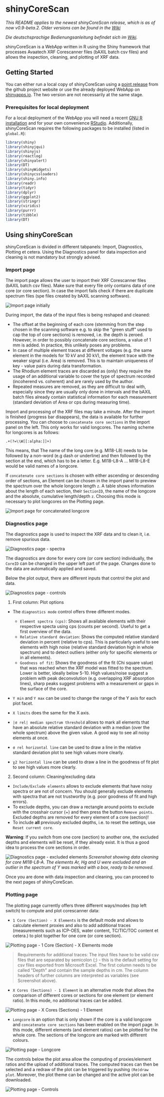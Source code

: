 # shinyCoreScan

*This README applies to the newest shinyCoreScan release, which is as of now v0.9-beta.2. Older versions can be found in the [Wiki](https://github.com/blaidd4drwg/shinyCoreScan/wiki)*

*Die deutschsprachige Bedienungsanleitung befindet sich im [Wiki](https://github.com/blaidd4drwg/shinyCoreScan/wiki).*

shinyCoreScan is a WebApp written in R using the Shiny framework that processes Avaatech XRF Corescanner files (bAXIL batch csv files) and allows the inspection, cleaning, and plotting of XRF data.

## Getting Started

You can either run a local copy of shinyCoreScan using a [point release](https://github.com/blaidd4drwg/shinyCoreScan/releases) from the github project website or use the already deployed WebApp on [shinyapps.io](https://surfsedi.shinyapps.io/shinycorescan/). The two version are not necessarily at the same stage.

### Prerequisites for local deployment

For a local deployment of the WebApp you will need a recent [GNU R installation](https://www.r-project.org/) and for your own convenience [RStudio](https://rstudio.com/). Additionally, shinyCoreScan requires the following packages to be installed (listed in `global.R`):

```r
library(shiny)
library(shinyjqui)
library(shinyjs)
library(reactlog)
library(shinyalert)
library(DT)
library(shinyWidgets)
library(shinycssloaders)
library(shiny.info)
library(readr)
library(tidyr)
library(dplyr)
library(ggplot2)
library(stringr)
library(viridis)
library(purrr)
library(tibble)
library(DT)
```

## Using shinyCoreScan

shinyCoreScan is divided in different tabpanels: Import, Diagnostics, Plotting et cetera. Using the Diagnostics panel for data inspection and cleaning is not mandatory but strongly advised.

### Import page

The import page allows the user to import their XRF Corescanner files (bAXIL batch csv files). Make sure that every file only contains data of one core (or core section). In case the import fails check if there are duplicate spectrum files (spe files created by bAXIL scanning software).

![Import page initially](README_files/shinyCoreScan_import_init.png)

During import, the data of the input files is being reshaped and cleaned:

* The offset at the beginning of each core (stemming from the step chosen in the scanning software e.g. to skip the "green stuff" used to cap the top of core sections) is removed, i.e. the depth is zeroed. However, in order to possibly concatenate core sections, a value of 1 mm is added. In practice, this unlikely poses any problems.
* In case of multiple element traces at different voltages (e.g. the same element in the models for 10 kV and 30 kV), the element trace with the weaker signal (i.e. Area) is removed. This is to maintain uniqueness of key - value pairs during data transformation.
* The Rhodium element traces are discarded as (only) they require the usage of an additional variable to cover the type of spectrum recorded (incoherend vs. coherent) and are rarely used by the author.
* Repeated measures are removed, as they are difficult to deal with, especially since they are usually only done in intervals and the bAXIL batch files already contain statistical information for each measurement (standard deviation of Area or cps during measuring time).

Import and processing of the XRF files may take a minute. After the import is finished (progress bar disappears), the data is available for further processing. You can choose to `concatenate core sections` in the import panel on the left. This only works for valid longcores. The naming scheme for longcores is as follows:

```
.+(?=\\W[[:alpha:]]+)
```

This means, that The name of the long core (e.g. MI18-L8) needs to be followed by a non-word (e.g dash or underline) and then followed by the section at the end, which has to be a letter. E.g. MI18-L8-A ... MI18-L8-E would be valid names of a longcore.

If `concatenate core sections` is chosen with either ascending or descending order of sections, an Element can be chosen in the import panel to preview the spectrum over the whole longcore length `z`. A table shows information about the length of each section, their `SectionID`, the name of the longcore and the absolute, cumulative length/depth `z`. Choosing this mode is necessary to plot longcores on the Plotting page.

![Import page for concatenated longcore](README_files/shinyCoreScan_import_longcore.png)

### Diagnostics page

The diagnostics page is used to inspect the XRF data and to clean it, i.e. remove spurious data.

![Diagnostics page - spectra](README_files/shinyCoreScan_diagnostics_spectra.png)

The diagnostics are done for every core (or core section) individually, the `CoreID` can be changed in the upper left part of the page. Changes done to the data are automatically applied and saved.

Below the plot output, there are different inputs that control the plot and data.

![Diagnostics page - controls](README_files/shinyCoreScan_diagnostics_controls.png)

1. First column: Plot options

* The `diagnostics mode` control offers three different modes.

  * `Element spectra (cps)`: Shows all available elements with their respective specta using cps (counts per second). Useful to get a first overview of the data.
  * `Relative standard deviation`: Shows the computed relative standard deviation in percent (relative to cps). This is particularly useful to see elements with high noise (relative standard deviation high in whole spectrum) and to detect outliers (either only for specific elements or in all elements).
  * `Goodness of fit`: Shows the goodness of the fit (Chi square value) that was reached when the XRF model was fitted to the spectrum. Lower is better, ideally below 5-10. High values/noise suggest a problem with peak deconvolution (e.g. overlapping XRF absorption lines), sharp peaks suggest problems with a measurement or gaps in the surface of the core.

* `Y min` and `Y max` can be used to change the range of the Y axis for each plot facet.
*  `X limits` does the same for the X axis.
*  `|σ rel| median spectrum threshold` allows to mark all elements that have an absolute relative standard deviation with a median (over the whole spectrum) above the given value. A good way to see all noisy elements at once.
*  `σ rel horizontal line` can be used to draw a line in the relative standard deviation plot to see high values more clearly.
*  `χ2 horizontal line` can be used to draw a line in the goodness of fit plot to see high values more clearly.

2. Second column: Cleaning/excluding data

* `Include/Exclude elements` allows to exclude elements that have noisy spectra or are not of concern. You should generally exclude elements with spectra that are not trustworthy (e.g. poor goodness of fit and high errors).
* To exclude depths, you can draw a rectangle around points to exclude with the crosshair cursor (+) and then press the button `Remove points`. Excluded depths are removed for every element of a core (section)!
* To include **all** previously excluded depths, i.e. to reset the settings, use `Reset current core`.

**Warning**: If you switch from one core (section) to another one, the excluded depths and elements will be reset, if they already exist. It is thus a good idea to process the core sections in order.

![Diagnostics page - excluded elements](README_files/shinyCoreScan_diagnostics_excluded.png)
*Screenshot showing data cleaning for core MI18-L8-A. The elements Ar, Hg and U were excluded and an outlier in the spectrum of Y was marked with a box, ready to be removed.*

Once you are done with data inspection and cleaning, you can proceed to the next pages of shinyCoreScan.

### Plotting page

The plotting page currently offers three different ways/modes (top left switch) to compute and plot corescanner data:

* `1 Core (Section) - X Elements` is the default mode and allows to calculate element proxies and also to add additional traces (measurements such as ICP-OES, water content, TC/TIC/TOC content et cetera.) to plot together for one core (or core section).

![Plotting page - 1 Core (Section) - X Elements mode](README_files/shinyCoreScan_plotting_1cXe.png)

> Requirements for additional traces: The input files have to be valid csv files that are separated by semicolon (;) - this is the default setting for csv files exported from Microsoft Excel. The first column needs to be called "Depth" and contain the sample depths in cm. The column headers of further columns are interpreted as variables (see Screenshot above).

* `X Cores (Sections) - 1 Element` is an alternative mode that allows the comparison of different cores or sections for one element (or element ratio). In this mode, no additional traces can be added.

![Plotting page - X Cores (Sections) - 1 Element](README_files/shinyCoreScan_plotting_Xc1e.png)

* `Longcore` is an option that is only shown if the core is a valid longcore and `concatenate core sections` has been enabled on the import page. In this mode, different elements (and element ratios) can be plotted for the whole core. The sections of the longcore are marked with different colours.

![Plotting page - Longcore](README_files/shinyCoreScan_plotting_longcore.png)

The controls below the plot area allow the computing of proxies/element ratios and the upload of additional traces. The computed traces can then be selected and a redraw of the plot can be triggered by pushing `(Re)draw plot`. Moreover, the plot theme can be changed and the active plot can be downloaded.

![Plotting page - Controls](README_files/shinyCoreScan_plotting_controls.png)
